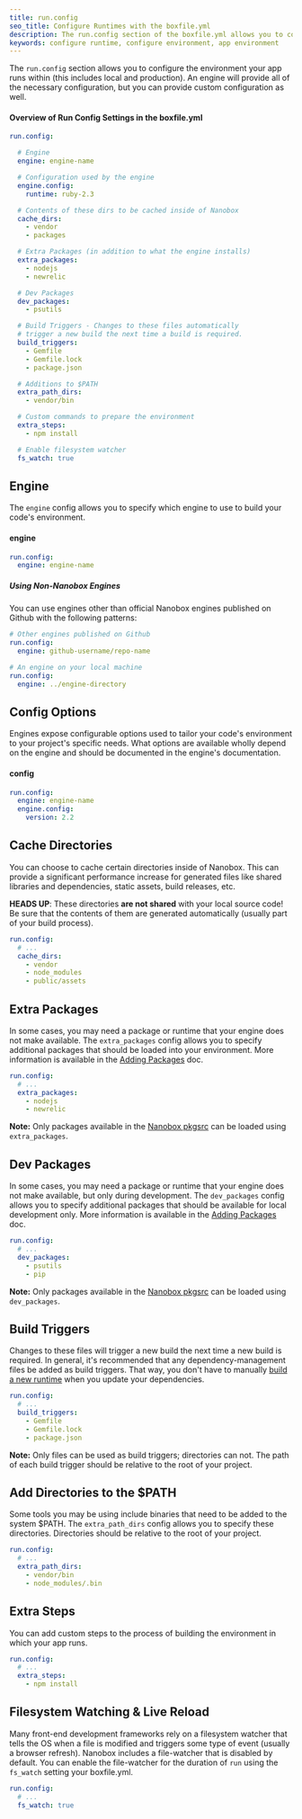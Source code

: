 ```yaml
---
title: run.config
seo_title: Configure Runtimes with the boxfile.yml
description: The run.config section of the boxfile.yml allows you to configure the environment in which your app runs.
keywords: configure runtime, configure environment, app environment
---
```


The `run.config` section allows you to configure the environment your app runs within (this includes local and production). An engine will provide all of the necessary configuration, but you can provide custom configuration as well.

#### Overview of Run Config Settings in the boxfile.yml
```yaml
run.config:

  # Engine
  engine: engine-name

  # Configuration used by the engine
  engine.config:
    runtime: ruby-2.3

  # Contents of these dirs to be cached inside of Nanobox
  cache_dirs:
    - vendor
    - packages

  # Extra Packages (in addition to what the engine installs)
  extra_packages:
    - nodejs
    - newrelic

  # Dev Packages
  dev_packages:
    - psutils

  # Build Triggers - Changes to these files automatically
  # trigger a new build the next time a build is required.
  build_triggers:
    - Gemfile
    - Gemfile.lock
    - package.json

  # Additions to $PATH
  extra_path_dirs:
    - vendor/bin

  # Custom commands to prepare the environment
  extra_steps:
    - npm install

  # Enable filesystem watcher
  fs_watch: true
```

## Engine
The `engine` config allows you to specify which engine to use to build your code's environment.

#### engine
```yaml
run.config:
  engine: engine-name
```

##### Using Non-Nanobox Engines
You can use engines other than official Nanobox engines published on Github with the following patterns:

```yaml
# Other engines published on Github
run.config:
  engine: github-username/repo-name

# An engine on your local machine
run.config:
  engine: ../engine-directory
```


## Config Options
Engines expose configurable options used to tailor your code's environment to your project's specific needs. What options are available wholly depend on the engine and should be documented in the engine's documentation.

#### config
```yaml
run.config:
  engine: engine-name
  engine.config:
    version: 2.2
```

## Cache Directories
You can choose to cache certain directories inside of Nanobox. This can provide a significant performance increase for generated files like shared libraries and dependencies, static assets, build releases, etc.

**HEADS UP**: These directories **are not shared** with your local source code! Be sure that the contents of them are generated automatically (usually part of your build process).

```yaml
run.config:
  # ...
  cache_dirs:
    - vendor
    - node_modules
    - public/assets
 ```

## Extra Packages
In some cases, you may need a package or runtime that your engine does not make available. The `extra_packages` config allows you to specify additional packages that should be loaded into your environment. More information is available in the [Adding Packages](/app-config/adding-packages/) doc.

```yaml
run.config:
  # ...
  extra_packages:
    - nodejs
    - newrelic
```

**Note:** Only packages available in the [Nanobox pkgsrc](http://pkgsrc.nanobox.io/nanobox/base/Linux/) can be loaded using `extra_packages`.

## Dev Packages
In some cases, you may need a package or runtime that your engine does not make available, but only during development. The `dev_packages` config allows you to specify additional packages that should be available for local development only.  More information is available in the [Adding Packages](/app-config/adding-packages/) doc.

```yaml
run.config:
  # ...
  dev_packages:
    - psutils
    - pip
```

**Note:** Only packages available in the [Nanobox pkgsrc](http://pkgsrc.nanobox.io/nanobox/base/Linux/) can be loaded using `dev_packages`.

## Build Triggers
Changes to these files will trigger a new build the next time a new build is required. In general, it's recommended that any dependency-management files be added as build triggers. That way, you don't have to manually [build a new runtime](/cli/build-runtime/) when you update your dependencies.

```yaml
run.config:
  # ...
  build_triggers:
    - Gemfile
    - Gemfile.lock
    - package.json
```

**Note:** Only files can be used as build triggers; directories can not. The path of each build trigger should be relative to the root of your project.

## Add Directories to the $PATH
Some tools you may be using include binaries that need to be added to the system $PATH. The `extra_path_dirs` config allows you to specify these directories. Directories should be relative to the root of your project.

```yaml
run.config:
  # ...
  extra_path_dirs:
    - vendor/bin
    - node_modules/.bin
```

## Extra Steps
You can add custom steps to the process of building the environment in which your app runs.

```yaml
run.config:
  # ...
  extra_steps:
    - npm install
```

## Filesystem Watching & Live Reload
Many front-end development frameworks rely on a filesystem watcher that tells the OS when a file is modified and triggers some type of event (usually a browser refresh). Nanobox includes a file-watcher that is disabled by default. You can enable the file-watcher for the duration of `run` using the `fs_watch` setting your boxfile.yml.

```yaml
run.config:
  # ...
  fs_watch: true
```
